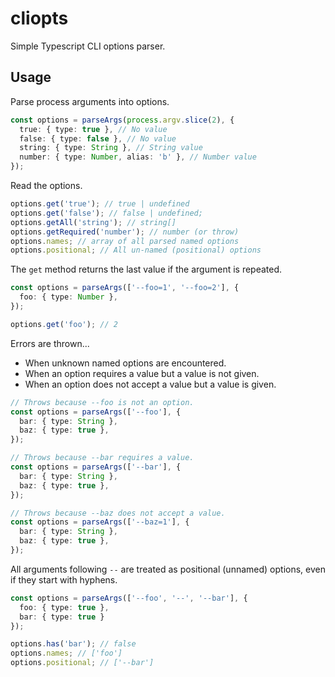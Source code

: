 # cliopts

Simple Typescript CLI options parser.

## Usage

Parse process arguments into options.

```ts
const options = parseArgs(process.argv.slice(2), {
  true: { type: true }, // No value
  false: { type: false }, // No value
  string: { type: String }, // String value
  number: { type: Number, alias: 'b' }, // Number value
});
```

Read the options.

```ts
options.get('true'); // true | undefined
options.get('false'); // false | undefined;
options.getAll('string'); // string[]
options.getRequired('number'); // number (or throw)
options.names; // array of all parsed named options
options.positional; // All un-named (positional) options
```

The `get` method returns the last value if the argument is repeated.

```ts
const options = parseArgs(['--foo=1', '--foo=2'], {
  foo: { type: Number },
});

options.get('foo'); // 2
```

Errors are thrown...

- When unknown named options are encountered.
- When an option requires a value but a value is not given.
- When an option does not accept a value but a value is given.

```ts
// Throws because --foo is not an option.
const options = parseArgs(['--foo'], {
  bar: { type: String },
  baz: { type: true },
});

// Throws because --bar requires a value.
const options = parseArgs(['--bar'], {
  bar: { type: String },
  baz: { type: true },
});

// Throws because --baz does not accept a value.
const options = parseArgs(['--baz=1'], {
  bar: { type: String },
  baz: { type: true },
});
```

All arguments following `--` are treated as positional (unnamed) options, even if they start with hyphens.

```ts
const options = parseArgs(['--foo', '--', '--bar'], {
  foo: { type: true },
  bar: { type: true }
});

options.has('bar'); // false
options.names; // ['foo']
options.positional; // ['--bar']
```
